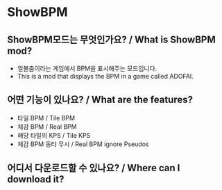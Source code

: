 # ShowBPM
## ShowBPM모드는 무엇인가요? / What is ShowBPM mod?
 - 얼불춤이라는 게임에서 BPM을 표시해주는 모드입니다.
 - This is a mod that displays the BPM in a game called ADOFAI.
     

## 어떤 기능이 있나요? / What are the features?
 - 타일 BPM / Tile BPM
 - 체감 BPM / Real BPM
 - 해당 타일의 KPS / Tile KPS
 - 체감 BPM 동타 무시 / Real BPM ignore Pseudos
    
## 어디서 다운로드할 수 있나요? / Where can I download it?
